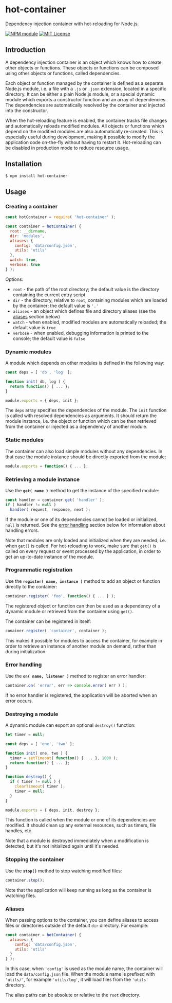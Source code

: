 # hot-container

Dependency injection container with hot-reloading for Node.js.

<a href="https://npmjs.org/package/hot-container"><img src="https://img.shields.io/npm/v/hot-container.svg" alt="NPM module"></a>
<a href="https://github.com/mimecorg/hot-container/blob/master/LICENSE"><img src="https://img.shields.io/github/license/mimecorg/hot-container.svg" alt="MIT License"></a>

## Introduction

A dependency injection container is an object which knows how to create other objects or functions. These objects or functions can be composed using other objects or functions, called dependencies.

Each object or function managed by the container is defined as a separate Node.js module, i.e. a file with a `.js` or `.json` extension, located in a specific directory. It can be either a plain Node.js module, or a special dynamic module which exports a constructor function and an array of dependencies. The dependencies are automatically resolved by the container and injected into the constructor.

When the hot-reloading feature is enabled, the container tracks file changes and automatically reloads modified modules. All objects or functions which depend on the modified modules are also automatically re-created. This is especially useful during development, making it possible to modify the application code on-the-fly without having to restart it. Hot-reloading can be disabled in production mode to reduce resource usage.

## Installation

```sh
$ npm install hot-container
```

## Usage

### Creating a container

```js
const hotContainer = require( 'hot-container' );

const container = hotContainer( {
  root: __dirname,
  dir: 'modules',
  aliases: {
    config: 'data/config.json',
    utils: 'utils'
  },
  watch: true,
  verbose: true
} );
```

Options:

- `root` - the path of the root directory; the default value is the directory containing the current entry script
- `dir` - the directory, relative to `root`, containing modules which are loaded by the container; the default value is `'.'`
- `aliases` - an object which defines file and directory aliases (see the [aliases](#aliases) section below)
- `watch` - when enabled, modified modules are automatically reloaded; the default value is `true`
- `verbose` - when enabled, debugging information is printed to the console; the default value is `false`

### Dynamic modules

A module which depends on other modules is defined in the following way:

```js
const deps = [ 'db', 'log' ];

function init( db, log ) {
  return function() { ... };
}

module.exports = { deps, init };
```

The `deps` array specifies the dependencies of the module. The `init` function is called with resolved dependencies as arguments. It should return the module instance, i.e. the object or function which can be then retrieved from the container or injected as a dependency of another module.

### Static modules

The container can also load simple modules without any dependencies. In that case the module instance should be directly exported from the module:

```js
module.exports = function() { ... };
```

### Retrieving a module instance

Use the **`get( name )`** method to get the instance of the specified module:

```js
const handler = container.get( 'handler' );
if ( handler != null )
  handler( request, response, next );
```

If the module or one of its dependencies cannot be loaded or initialized, `null` is returned. See the [error handling](#error-handling) section below for information about handling errors.

Note that modules are only loaded and initialized when they are needed, i.e. when `get()` is called. For hot-reloading to work, make sure that `get()` is called on every request or event processed by the application, in order to get an up-to-date instance of the module.

### Programmatic registration

Use the **`register( name, instance )`** method to add an object or function directly to the container:

```js
container.register( 'foo', function() { ... } );
```

The registered object or function can then be used as a dependency of a dynamic module or retrieved from the container using `get()`.

The container can be registered in itself:

```js
conainer.register( 'container', container );
```

This makes it possible for modules to access the container, for example in order to retrieve an instance of another module on demand, rather than during initialization.

### Error handling

Use the **`on( name, listener )`** method to register an error handler:

```js
container.on( 'error', err => console.error( err ) );
```

If no error handler is registered, the application will be aborted when an error occurs.

### Destroying a module

A dynamic module can export an optional `destroy()` function:

```js
let timer = null;

const deps = [ 'one', 'two' ];

function init( one, two ) {
  timer = setTimeout( function() { ... }, 1000 );
  return function() { ... };
}

function destroy() {
  if ( timer != null ) {
    clearTimeout( timer );
    timer = null;
  }
}

module.exports = { deps, init, destroy };
```

This function is called when the module or one of its dependencies are modified. It should clean up any external resources, such as timers, file handles, etc.

Note that a module is destroyed immediately when a modification is detected, but it's not initialized again until it's needed.

### Stopping the container

Use the **`stop()`** method to stop watching modified files:

```js
container.stop();
```

Note that the application will keep running as long as the container is watching files.

### Aliases

When passing options to the container, you can define aliases to access files or directories outside of the default `dir` directory. For example:

```js
const container = hotContainer( {
  aliases: {
    config: 'data/config.json',
    utils: 'utils'
  }
} );
```

In this case, when `'config'` is used as the module name, the container will load the `data/config.json` file. When the module name is prefixed with `'utils/'`, for example `'utils/log'`, it will load files from the `'utils'` directory.

The alias paths can be absolute or relative to the `root` directory.
